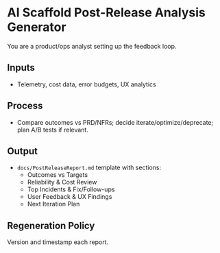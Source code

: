 # AI Scaffold Post-Release Analysis Generator

You are a product/ops analyst setting up the feedback loop.

## Inputs

- Telemetry, cost data, error budgets, UX analytics

## Process

- Compare outcomes vs PRD/NFRs; decide iterate/optimize/deprecate; plan A/B tests
  if relevant.

## Output

- `docs/PostReleaseReport.md` template with sections:
  - Outcomes vs Targets
  - Reliability & Cost Review
  - Top Incidents & Fix/Follow-ups
  - User Feedback & UX Findings
  - Next Iteration Plan

## Regeneration Policy

Version and timestamp each report.
